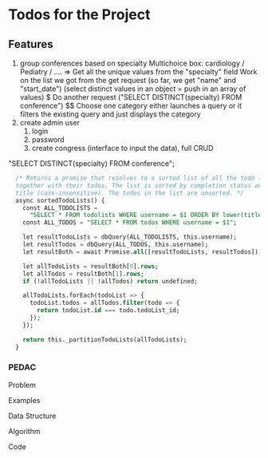 # Todos for the Project

## Features

1. group conferences based on specialty
   Multichoice box: cardiology / Pediatry / ....
    => Get all the unique values from the "specialty" field
      Work on the list we got from the get request (so far, we get "name" and "start_date") (select distinct values in an object = push in an array of values)  $
      Do another request ("SELECT DISTINCT(specialty) FROM conference")  $$
   Choose one category
     either launches a query or it filters the existing query and just displays the category
2. create admin user
   1. login
   2. password
   3. create congress (interface to input the data), full CRUD

"SELECT DISTINCT(specialty) FROM conference";

```sql
  /* Returns a promise that resolves to a sorted list of all the todo lists
  together with their todos. The list is sorted by completion status and
  title (case-insensitive). The todos in the list are unsorted. */
  async sortedTodoLists() {
    const ALL_TODOLISTS =
      "SELECT * FROM todolists WHERE username = $1 ORDER BY lower(title) ASC";
    const ALL_TODOS = "SELECT * FROM todos WHERE username = $1";

    let resultTodoLists = dbQuery(ALL_TODOLISTS, this.username);
    let resultTodos = dbQuery(ALL_TODOS, this.username);
    let resultBoth = await Promise.all([resultTodoLists, resultTodos]);

    let allTodoLists = resultBoth[0].rows;
    let allTodos = resultBoth[1].rows;
    if (!allTodoLists || !allTodos) return undefined;

    allTodoLists.forEach(todoList => {
      todoList.todos = allTodos.filter(todo => {
        return todoList.id === todo.todoList_id;
      });
    });

    return this._partitionTodoLists(allTodoLists);
  }
```

### PEDAC 

Problem

Examples

Data Structure

Algorithm

Code